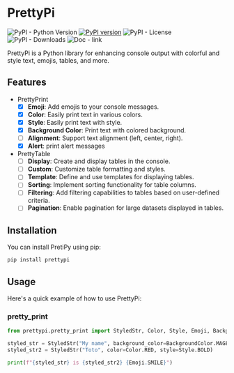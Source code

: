 # PrettyPi

![PyPI - Python Version](https://img.shields.io/pypi/pyversions/prettypi)
[![PyPI version](https://badge.fury.io/py/prettypy.svg)](https://badge.fury.io/py/prettypi)
![PyPI - License](https://img.shields.io/pypi/l/prettypi)
![PyPI - Downloads](https://img.shields.io/pypi/dm/prettypi)
![Doc - link](https://img.shields.io/badge/docs-pages-green?link=https%3A%2F%2Fglawnn.github.io%2FPrettyPi)



PrettyPi is a Python library for enhancing console output with colorful and style text, emojis, tables, and more.


## Features
- PrettyPrint
  - [x] **Emoji**: Add emojis to your console messages.
  - [x] **Color**: Easily print text in various colors.
  - [x] **Style**: Easily print text with style.
  - [x] **Background Color**: Print text with colored background.
  - [ ] **Alignment**: Support text alignment (left, center, right).
  - [x] **Alert**: print alert messages
- PrettyTable
  - [ ] **Display**: Create and display tables in the console.
  - [ ] **Custom**: Customize table formatting and styles.
  - [ ] **Template**: Define and use templates for displaying tables.
  - [ ] **Sorting**: Implement sorting functionality for table columns.
  - [ ] **Filtering**: Add filtering capabilities to tables based on user-defined criteria.
  - [ ] **Pagination**: Enable pagination for large datasets displayed in tables.

## Installation
You can install PretiPy using pip:

```bash
pip install prettypi
```

## Usage
Here's a quick example of how to use PrettyPi:

### pretty_print
```python
from prettypi.pretty_print import StyledStr, Color, Style, Emoji, BackgroundColor

styled_str = StyledStr("My name", background_color=BackgroundColor.MAGENTA, style=Style.UNDERLINE)
styled_str2 = StyledStr("Toto", color=Color.RED, style=Style.BOLD)

print(f"{styled_str} is {styled_str2} {Emoji.SMILE}")
```

